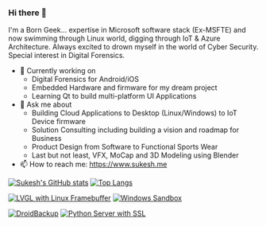 ### Hi there 👋
I'm a Born Geek... expertise in Microsoft software stack (Ex-MSFTE) and now swimming through Linux world, digging through IoT & Azure Architecture. Always excited to drown myself in the world of Cyber Security. Special interest in Digital Forensics.

- 🔭 Currently working on 
  - Digital Forensics for Android/iOS 
  - Embedded Hardware and firmware for my dream project
  - Learning Qt to build multi-platform UI Applications
- 💬 Ask me about 
	- Building Cloud Applications to Desktop (Linux/Windows) to IoT Device firmware
	- Solution Consulting including building a vision and roadmap for Business
	- Product Design from Software to Functional Sports Wear
	- Last but not least, VFX, MoCap and 3D Modeling using Blender
- 📫 How to reach me: https://www.sukesh.me

[![Sukesh's GitHub stats](https://github-readme-stats.vercel.app/api?username=sukesh-ak&show_icons=true&theme=dark&count_private=true&card_width=400)](https://www.sukesh.me) [![Top Langs](https://github-readme-stats.vercel.app/api/top-langs/?username=sukesh-ak&layout=compact&theme=dark&card_width=350)](https://www.sukesh.me)

[![LVGL with Linux Framebuffer](https://github-readme-stats.vercel.app/api/pin/?username=sukesh-ak&repo=Linux-LVGL-Frame-Buffer&theme=highcontrast&card_width=350)](https://github.com/sukesh-ak/Linux-LVGL-Frame-Buffer) [![Windows Sandbox](https://github-readme-stats.vercel.app/api/pin/?username=sukesh-ak&repo=Windows-Sandbox-with-VSCODE&theme=highcontrast&card_width=350)](https://github.com/sukesh-ak/Windows-Sandbox-with-VSCODE) 

[![DroidBackup](https://github-readme-stats.vercel.app/api/pin/?username=sukesh-ak&repo=DroidBackup&theme=highcontrast&card_width=350)](https://github.com/sukesh-ak/DroidBackup)
[![Python Server with SSL](https://github-readme-stats.vercel.app/api/pin/?username=sukesh-ak&repo=pythonwsssl&theme=highcontrast&card_width=350)](https://github.com/sukesh-ak/pythonwsssl)
